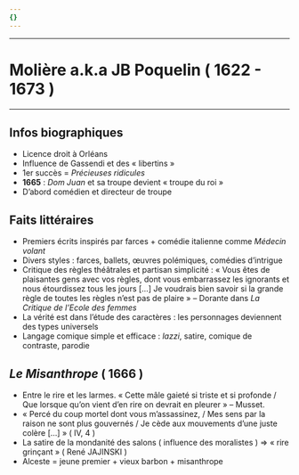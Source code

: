 ```yaml
---
{}
---
```

***
# Molière a.k.a JB Poquelin ( 1622 - 1673 )
***
## Infos biographiques 
- Licence droit à Orléans 
- Influence de Gassendi et des « libertins »
- 1er succès = *Précieuses ridicules* 
- **1665** : *Dom Juan* et sa troupe devient « troupe du roi »
- D’abord comédien et directeur de troupe 

## Faits littéraires
- Premiers écrits inspirés par farces + comédie italienne comme *Médecin volant* 
- Divers styles : farces, ballets, œuvres polémiques, comédies d’intrigue
- Critique des règles théâtrales et partisan simplicité : « Vous êtes de plaisantes gens avec vos règles, dont vous embarrassez les ignorants et nous étourdissez tous les jours […] Je voudrais bien savoir si la grande règle de toutes les règles n’est pas de plaire » – Dorante dans *La Critique de l’Ecole des femmes* 
- La vérité est dans l’étude des caractères : les personnages deviennent des types universels 
- Langage comique simple et efficace : *lazzi*, satire, comique de contraste, parodie 

## *Le Misanthrope* ( 1666 )
- Entre le rire et les larmes. « Cette mâle gaieté si triste et si profonde / Que lorsque qu’on vient d’en rire on devrait en pleurer » – Musset. 
- « Percé du coup mortel dont vous m’assassinez, / Mes sens par la raison ne sont plus gouvernés / Je cède aux mouvements d’une juste colère […] » ( IV, 4 )
- La satire de la mondanité des salons ( influence des moralistes ) ⇒ « rire grinçant » ( René JAJINSKI )
- Alceste = jeune premier + vieux barbon + misanthrope 



